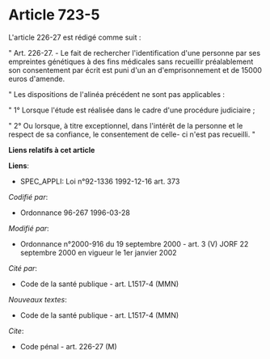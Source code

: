 # Article 723-5

L'article 226-27 est rédigé comme suit :

" Art. 226-27. - Le fait de rechercher l'identification d'une personne par ses empreintes génétiques à des fins médicales
sans recueillir préalablement son consentement par écrit est puni d'un an d'emprisonnement et de 15000 euros d'amende.

" Les dispositions de l'alinéa précédent ne sont pas applicables :

" 1° Lorsque l'étude est réalisée dans le cadre d'une procédure judiciaire ;

" 2° Ou lorsque, à titre exceptionnel, dans l'intérêt de la personne et le respect de sa confiance, le consentement de celle-
ci n'est pas recueilli. "

**Liens relatifs à cet article**

**Liens**:

  - SPEC_APPLI: Loi n°92-1336 1992-12-16 art. 373

_Codifié par_:

  - Ordonnance 96-267 1996-03-28

_Modifié par_:

  - Ordonnance n°2000-916 du 19 septembre 2000 - art. 3 (V) JORF 22 septembre 2000 en vigueur le 1er janvier 2002

_Cité par_:

  - Code de la santé publique - art. L1517-4 (MMN)

_Nouveaux textes_:

  - Code de la santé publique - art. L1517-4 (MMN)

_Cite_:

  - Code pénal - art. 226-27 (M)
